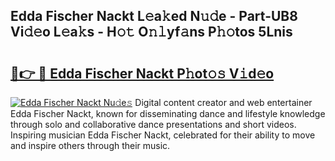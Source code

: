 ## Edda Fischer Nackt L𝚎a𝚔ed N𝚞𝚍e - Part-UB8 Vi𝚍𝚎o L𝚎a𝚔s - H𝚘𝚝 O𝚗𝚕yf𝚊ns P𝚑𝚘tos 5Lnis

# <h2><a href="http://kf2da03.oniu.top/?m=Edda+Fischer+Nackt">🔗👉 🔴 Edda Fischer Nackt P𝚑ot𝚘𝚜 V𝚒d𝚎o</a></h2>

[![Edda Fischer Nackt Nu𝚍e𝚜](https://i.imgur.com/0qMVB7G.gif)](http://kf2da03.oniu.top/?m=Edda+Fischer+Nackt)
Digital content creator and web entertainer Edda Fischer Nackt, known for disseminating dance and lifestyle knowledge through solo and collaborative dance presentations and short videos. Inspiring musician Edda Fischer Nackt, celebrated for their ability to move and inspire others through their music.  
